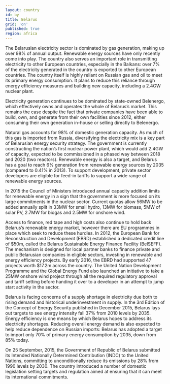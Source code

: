 ```yaml
---
layout: country
id: by
title: Belarus
grid: 'on'
published: true
region: africa
---
```


The Belarusian electricity sector is dominated by gas generation, making up over 98% of annual output. Renewable energy sources have only recently come into play. The country also serves an important role in transmitting electricity to other European countries, especially in the Balkans: over 7% of the electricity generated in the country is exported to other European countries. The country itself is highly reliant on Russian gas and oil to meet its primary energy consumption. It plans to reduce this reliance through energy efficiency measures and building new capacity, including a 2.4GW nuclear plant.

Electricity generation continues to be dominated by state-owned Belenergo, which effectively owns and operates the whole of Belarus’s market. This remains the case despite the fact that private companies have been able to build, own, and generate from their own facilities since 2012, either consuming their own generation in-house or selling directly to Belenergo.

Natural gas accounts for 98% of domestic generation capacity. As much of this gas is imported from Russia, diversifying the electricity mix is a key part of Belarusian energy security strategy. The government is currently constructing the nation’s first nuclear power plant, which would add 2.4GW of capacity, expected to be commissioned in a phased way between 2018 and 2020 (two reactors). Renewable energy is also a target, and Belarus has a goal to reach 6% generation from renewable energy sources by 2035 (compared to 0.41% in 2013). To support development, private sector developers are eligible for feed-in tariffs to support a wide range of renewable energy sources.

In 2015 the Council of Ministers introduced annual capacity addition limits for renewable energy in a sign that the government is more focused on its large commitments in the nuclear sector. Current quotas allow 56MW to be added annually split in 33MW for small hydro, 13MW for biomass, 5MW of solar PV, 2.7MW for biogas and 2.5MW for onshore wind. 

Access to finance, red tape and high costs also continue to hold back Belarus’s renewable energy market, however there are EU programmes in place which seek to reduce these hurdles. In 2012, the European Bank for Reconstruction and Development (EBRD) established a dedicated credit line of $50m, called the Belarus Sustainable Energy Finance Facility (BelSEFF). The mechanism is designed for local partner banks to finance private and public Belarusian companies in eligible sectors, investing in renewable and energy efficiency projects. By early 2016, the EBRD had supported 47 projects worth $17.2m across the country. The United Nation Development Programme and the Global Energy Fund also launched an initiative to take a 25MW onshore wind project through all the required regulatory approval and tariff setting before handing it over to a developer in an attempt to jump start activity in the sector. 

Belarus is facing concerns of a supply shortage in electricity due both to rising demand and historical underinvestment in supply. In the 3rd Edition of the Concept of Energy Security published in December 2015, Belarus lays out targets to see energy intensity fall 37% from 2010 levels by 2035. Energy efficiency is one means by which Belarus hopes to address its electricity shortages. Reducing overall energy demand is also expected to help reduce dependence on Russian imports: Belarus has adopted a target to import only 70% of primary energy consumption by 2035, down from 85% today.

On 25 September, 2015, the Government of Republic of Belarus submitted its Intended Nationally Determined Contribution (INDC) to the United Nations, committing to unconditionally reduce its emissions by 28% from 1990 levels by 2030. The country introduced a number of domestic legislation setting targets and regulation aimed at ensuring that it can meet its international commitments. 